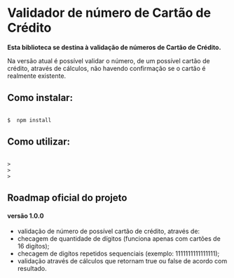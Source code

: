 # Validador de número de Cartão de Crédito

**Esta biblioteca se destina à validação de números de Cartão de Crédito.**

Na versão atual é possível validar o número, de um possível cartão de crédito, através de cálculos, não havendo confirmação se o cartão é realmente existente.

## Como instalar:

```shell

$  npm install

```

## Como utilizar:

```node

> 
> 
> 

```

## Roadmap oficial do projeto


#### versão 1.0.0
- validação de número de possível cartão de crédito, através de:
 - checagem de quantidade de dígitos (funciona apenas com cartões de 16 digítos);
 - checagem de digítos repetidos sequenciais (exemplo: 1111111111111111);
 - validação através de cálculos que retornam true ou false de acordo com resultado.